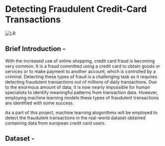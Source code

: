 # Detecting Fraudulent Credit-Card Transactions

![LR](https://github.com/fbrowther/Anomaly-Detection-to-identify-Fraudulent-Credit-Card-Transactions/blob/main/Images/Credit-Card-Fraud-Detection.jpg)
## Brief Introduction -
With the increased use of online shopping, credit card fraud is becoming very common. It is a fraud committed using a credit card to obtain goods or services or to make payment to another account, which is controlled by a criminal. Detecting these types of fraud is a challenging task as it requires detecting fraudulent transactions out of millions of daily transactions. Due to the enormous amount of data, it is now nearly impossible for human specialists to identify meaningful patterns from transaction data. However, employing machine learning models these types of fraudulent transactions are identified with some success. 

As a part of this project, machine learning alogorithms will be employed to detect the fraudulent transactions in the real-world dataset obtained containing data from european credit card users. 

## Dataset - 
